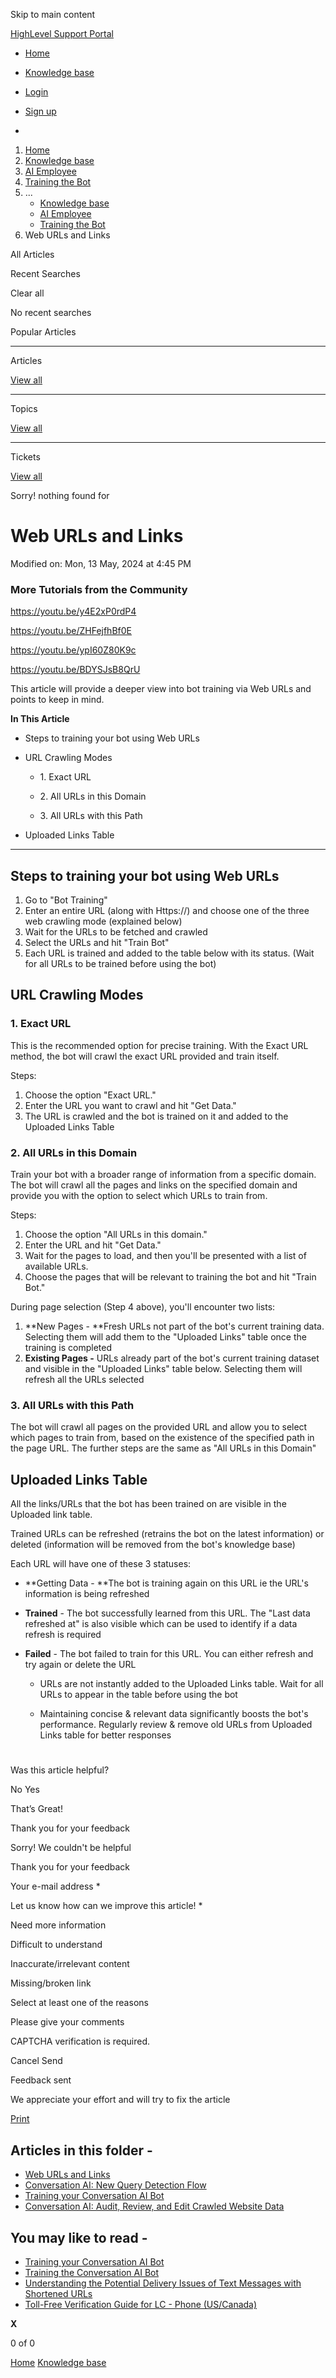Skip to main content

[ HighLevel Support Portal ](https://help.gohighlevel.com)

  * [ Home ](/support/home)
  * [ Knowledge base ](/support/solutions)

  * [Login](/support/login)
  * [Sign up](/support/signup)
  * 

  1. [Home](/support/home)
  2. [Knowledge base](/support/solutions)
  3. [AI Employee](/support/solutions/155000000184)
  4. [Training the Bot](/support/solutions/folders/155000000932)
  5. ... 
     * [Knowledge base](/support/solutions)
     * [AI Employee](/support/solutions/155000000184)
     * [Training the Bot](/support/solutions/folders/155000000932)
  6. Web URLs and Links

All  Articles 

Recent Searches

Clear all

No recent searches

Popular Articles

* * *

Articles

[View all](/support/search/solutions)

* * *

Topics

[View all](/support/search/topics)

* * *

Tickets

[View all](/support/search/tickets)

Sorry! nothing found for   

# Web URLs and Links

Modified on: Mon, 13 May, 2024 at 4:45 PM

### **More Tutorials from the Community**

<https://youtu.be/y4E2xP0rdP4>

<https://youtu.be/ZHFejfhBf0E>

<https://youtu.be/ypI60Z80K9c>

<https://youtu.be/BDYSJsB8QrU>

This article will provide a deeper view into bot training via Web URLs and points to keep in mind.

**In This Article**

  * Steps to training your bot using Web URLs

  * URL Crawling Modes

    * 1\. Exact URL

    * 2\. All URLs in this Domain
    * 3\. All URLs with this Path
  * Uploaded Links Table

* * *

## Steps to training your bot using Web URLs

  1. Go to "Bot Training"
  2. Enter an entire URL (along with Https://) and choose one of the three web crawling mode (explained below)
  3. Wait for the URLs to be fetched and crawled
  4. Select the URLs and hit "Train Bot"
  5. Each URL is trained and added to the table below with its status. (Wait for all URLs to be trained before using the bot)

## URL Crawling Modes

### 1\. Exact URL

This is the recommended option for precise training. With the Exact URL method, the bot will crawl the exact URL provided and train itself.

Steps:

  1. Choose the option "Exact URL."
  2. Enter the URL you want to crawl and hit "Get Data."
  3. The URL is crawled and the bot is trained on it and added to the Uploaded Links Table

### 2\. All URLs in this Domain

Train your bot with a broader range of information from a specific domain. The bot will crawl all the pages and links on the specified domain and provide you with the option to select which URLs to train from.

Steps:

  1. Choose the option "All URLs in this domain."
  2. Enter the URL and hit "Get Data."
  3. Wait for the pages to load, and then you'll be presented with a list of available URLs.
  4. Choose the pages that will be relevant to training the bot and hit "Train Bot."

During page selection (Step 4 above), you'll encounter two lists:

  1. **New Pages -  **Fresh URLs not part of the bot's current training data. Selecting them will add them to the "Uploaded Links" table once the training is completed
  2. **Existing Pages -** URLs already part of the bot's current training dataset and visible in the "Uploaded Links" table below. Selecting them will refresh all the URLs selected

### 3\. All URLs with this Path

The bot will crawl all pages on the provided URL and allow you to select which pages to train from, based on the existence of the specified path in the page URL. The further steps are the same as "All URLs in this Domain"

## Uploaded Links Table

All the links/URLs that the bot has been trained on are visible in the Uploaded link table. 

Trained URLs can be refreshed (retrains the bot on the latest information) or deleted (information will be removed from the bot's knowledge base)

Each URL will have one of these 3 statuses:

  * **Getting Data -  **The bot is training again on this URL ie the URL's information is being refreshed
  * **Trained** \- The bot successfully learned from this URL. The "Last data refreshed at" is also visible which can be used to identify if a data refresh is required
  * **Failed** \- The bot failed to train for this URL. You can either refresh and try again or delete the URL

    - URLs are not instantly added to the Uploaded Links table. Wait for all URLs to appear in the table before using the bot
    
    - Maintaining concise & relevant data significantly boosts the bot's performance. Regularly review & remove old URLs from Uploaded Links table for better responses

#   

Was this article helpful?

No  Yes 

That’s Great!

Thank you for your feedback

Sorry! We couldn't be helpful

Thank you for your feedback

Your e-mail address *

Let us know how can we improve this article! *

Need more information 

Difficult to understand 

Inaccurate/irrelevant content 

Missing/broken link 

Select at least one of the reasons 

Please give your comments 

CAPTCHA verification is required. 

Cancel  Send 

Feedback sent

We appreciate your effort and will try to fix the article

[Print](javascript:print\(\))

## Articles in this folder -

  * [Web URLs and Links](/support/solutions/articles/155000001338-web-urls-and-links)
  * [Conversation AI: New Query Detection Flow](/support/solutions/articles/155000003206-conversation-ai-new-query-detection-flow)
  * [Training your Conversation AI Bot](/support/solutions/articles/155000001341-training-your-conversation-ai-bot)
  * [Conversation AI: Audit, Review, and Edit Crawled Website Data](/support/solutions/articles/155000003215-conversation-ai-audit-review-and-edit-crawled-website-data)

## You may like to read -

  * [Training your Conversation AI Bot](/support/solutions/articles/155000001341-training-your-conversation-ai-bot)
  * [Training the Conversation AI Bot](/support/solutions/articles/155000000996-training-the-conversation-ai-bot)
  * [Understanding the Potential Delivery Issues of Text Messages with Shortened URLs](/support/solutions/articles/48001240115-understanding-the-potential-delivery-issues-of-text-messages-with-shortened-urls)
  * [Toll-Free Verification Guide for LC - Phone (US/Canada)](/support/solutions/articles/48001222300-toll-free-verification-guide-for-lc-phone-us-canada-)

**X**

0 of 0 []()

[Home](/support/home) [Knowledge base](/support/solutions)
